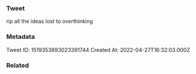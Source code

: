 ### Tweet
rip all the ideas lost to overthinking

### Metadata
Tweet ID: 1519353693023391744
Created At: 2022-04-27T16:32:03.000Z

### Related

